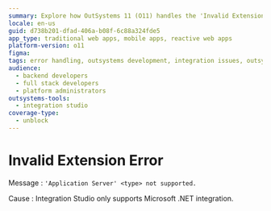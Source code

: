 ```yaml
---
summary: Explore how OutSystems 11 (O11) handles the 'Invalid Extension Error' due to unsupported application server types, focusing on Microsoft .NET integration.
locale: en-us
guid: d738b201-dfad-406a-b08f-6c88a324fde5
app_type: traditional web apps, mobile apps, reactive web apps
platform-version: o11
figma:
tags: error handling, outsystems development, integration issues, outsystems platform, .net integration
audience:
  - backend developers
  - full stack developers
  - platform administrators
outsystems-tools:
  - integration studio
coverage-type:
  - unblock
---
```


# Invalid Extension Error

Message
:   `'Application Server' <type> not supported.`

Cause
:   Integration Studio only supports Microsoft .NET integration.
